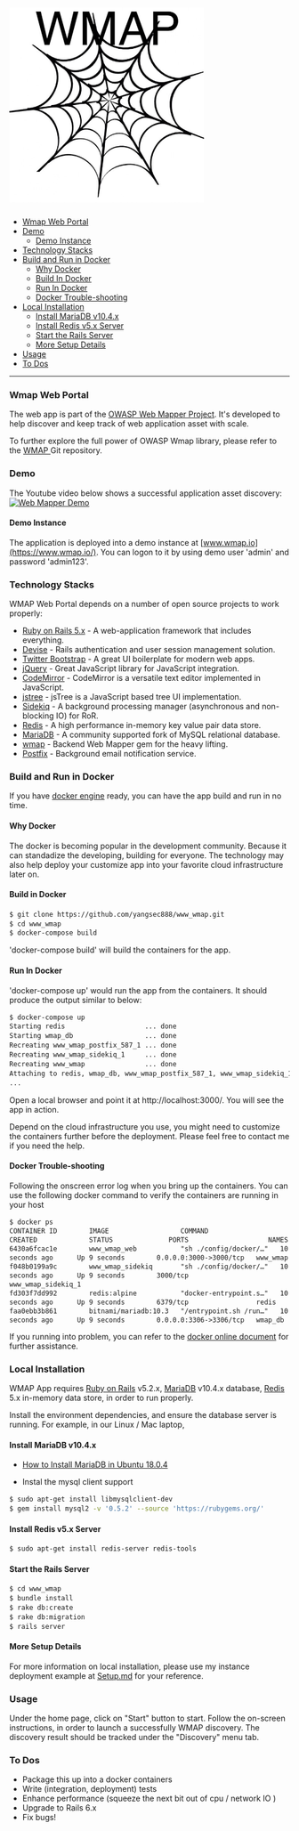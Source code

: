 [<img src='/wmap_logo.jpg' width='350' height='350'>](https://github.com/yangsec888/www_wmap)
=====================

- [Wmap Web Portal](#wmap-web-portal)
- [Demo](#demo)
  - [Demo Instance](#demo-instance)
- [Technology Stacks](#technology-stacks)
- [Build and Run in Docker](#build-and-run-in-docker)
  - [Why Docker](#why-docker)
  - [Build In Docker](#build-in-docker)
  - [Run In Docker](#run-in-docker)
  - [Docker Trouble-shooting](#docker-trouble-shooting)
- [Local Installation](#local-installation)
  - [Install MariaDB v10.4.x](#install-mariadb-v10-4-x)
  - [Install Redis v5.x Server](#install-redis-v5-x-server)
  - [Start the Rails Server](#start-the-rails-server)
  - [More Setup Details](#more-setup-details)
- [Usage](#usage)
- [To Dos](#to-dos)

---

### Wmap Web Portal

The web app is part of the [OWASP Web Mapper Project](https://www.owasp.org/index.php/OWASP_Web_Mapper_Project). It's developed to help discover and keep track of web application asset with scale.

To further explore the full power of OWASP Wmap library, please refer to the <a href="https://github.com/yangsec888/wmap" target="_blank"> WMAP </a> Git repository.


### Demo

The Youtube video below shows a successful application asset discovery:
[![Web Mapper Demo](https://img.youtube.com/vi/TL1occsk3Fc/0.jpg)](https://www.youtube.com/watch?v=TL1occsk3Fc "Web Mapper Demo")

#### Demo Instance
The application is deployed into a demo instance at [www.wmap.io](https://www.wmap.io/). You can logon to it by using demo user 'admin' and password 'admin123'.


### Technology Stacks

WMAP Web Portal depends on a number of open source projects to work properly:

* [Ruby on Rails 5.x](https://rubyonrails.org/) - A web-application framework that includes everything.
* [Devise](https://github.com/plataformatec/devise/wiki) - Rails authentication and user session management solution.
* [Twitter Bootstrap](https://getbootstrap.com/) - A great UI boilerplate for modern web apps.
* [jQuery](https://jquery.com/) - Great JavaScript library for JavaScript integration.
* [CodeMirror](https://codemirror.net/) - CodeMirror is a versatile text editor implemented in JavaScript.
* [jstree](https://www.jstree.com/) -  jsTree is a JavaScript based tree UI implementation.
* [Sidekiq](https://github.com/mperham/sidekiq) - A background processing manager (asynchronous and non-blocking IO) for RoR.
* [Redis](https://redis.io/) - A high performance in-memory key value pair data store.
* [MariaDB](https://mariadb.org/) - A community supported fork of MySQL relational database.
* [wmap](https://github.com/yangsec888/wmap) - Backend Web Mapper gem for the heavy lifting.
* [Postfix](http://www.postfix.org/) - Background email notification service.

### Build and Run in Docker

If you have [docker engine](https://docs.docker.com/install/) ready, you can have the app build and run in no time.

#### Why Docker
The docker is becoming popular in the development community. Because it can standadize the developing, building for everyone. The technology may also help deploy your customize app into your favorite cloud infrastructure later on.

#### Build in Docker   
```sh
$ git clone https://github.com/yangsec888/www_wmap.git
$ cd www_wmap
$ docker-compose build
```
'docker-compose build' will build the containers for the app.

#### Run In Docker

'docker-compose up' would run the app from the containers.
It should produce the output similar to below:
```sh
$ docker-compose up
Starting redis                    ... done
Starting wmap_db                  ... done
Recreating www_wmap_postfix_587_1 ... done
Recreating www_wmap_sidekiq_1     ... done
Recreating www_wmap               ... done
Attaching to redis, wmap_db, www_wmap_postfix_587_1, www_wmap_sidekiq_1, www_wmap
...
```
Open a local browser and point it at http://localhost:3000/. You will see the app in action.

Depend on the cloud infrastructure you use, you might need to customize the containers further before the deployment.
Please feel free to contact me if you need the help.

#### Docker Trouble-shooting
Following the onscreen error log when you bring up the containers. You can use the following docker command to verify the containers are running in your host
```
$ docker ps
CONTAINER ID        IMAGE                  COMMAND                  CREATED             STATUS              PORTS                    NAMES
6430a6fcac1e        www_wmap_web           "sh ./config/docker/…"   10 seconds ago      Up 9 seconds        0.0.0.0:3000->3000/tcp   www_wmap
f048b0199a9c        www_wmap_sidekiq       "sh ./config/docker/…"   10 seconds ago      Up 9 seconds        3000/tcp                 www_wmap_sidekiq_1
fd303f7dd992        redis:alpine           "docker-entrypoint.s…"   10 seconds ago      Up 9 seconds        6379/tcp                 redis
faa0ebb3b861        bitnami/mariadb:10.3   "/entrypoint.sh /run…"   10 seconds ago      Up 9 seconds        0.0.0.0:3306->3306/tcp   wmap_db
```
If you running into problem, you can refer to the [docker online document](https://docs.docker.com) for further assistance.

### Local Installation

WMAP App requires [Ruby on Rails](http://rubyonrails.org) v5.2.x, [MariaDB](https://www.mysql.com/) v10.4.x database, [Redis](https://redis.io/) 5.x in-memory data store, in order to run properly.

Install the environment dependencies, and ensure the database server is running. For example, in our Linux / Mac laptop,

#### Install MariaDB v10.4.x
* [How to Install MariaDB in Ubuntu 18.0.4](https://linuxize.com/post/how-to-install-mariadb-on-ubuntu-18-04/)

* Instal the mysql client support
```sh
$ sudo apt-get install libmysqlclient-dev
$ gem install mysql2 -v '0.5.2' --source 'https://rubygems.org/'
```

#### Install Redis v5.x Server
```sh
$ sudo apt-get install redis-server redis-tools
```

#### Start the Rails Server

```sh
$ cd www_wmap
$ bundle install
$ rake db:create
$ rake db:migration
$ rails server
```

####  More Setup Details  
For more information on local installation, please use my instance deployment example at [Setup.md](Setup.md) for your reference.


### Usage
Under the home page, click on "Start" button to start. Follow the on-screen instructions, in order to launch a successfully WMAP discovery. The discovery result should be tracked under the "Discovery" menu tab.


### To Dos

 - Package this up into a docker containers
 - Write (integration, deployment) tests
 - Enhance performance (squeeze the next bit out of cpu / network IO )
 - Upgrade to Rails 6.x
 - Fix bugs!
